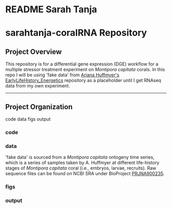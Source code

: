 README
Sarah Tanja
================
# sarahtanja-coralRNA Repository

## Project Overview

This repository is for a differential gene expression (DGE) workflow for a multiple stressor treatment experiment on *Montipora capitata* corals. In this repo I will be using 'fake data' from [Ariana Huffmyer's](https://github.com/AHuffmyer) [EarlyLifeHistory_Energetics](https://github.com/AHuffmyer/EarlyLifeHistory_Energetics) repository as a placeholder until I get RNAseq data from my own experiment.

---
## Project Organization

code
data
figs
output

### code


### data

'fake data' is sourced from a *Montipora capitata* ontogeny time series, which is a series of samples taken by A. Huffmyer at different life-history stages of *Montipora capitata* coral (i.e., embryos, larvae, recruits). Raw sequence files can be found on NCBI SRA under BioProject [PRJNA900235](https://www.ncbi.nlm.nih.gov/bioproject/?term=PRJNA900235).

### figs

### output